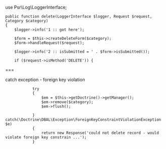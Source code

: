 
use Psr\Log\LoggerInterface;


    public function delete(LoggerInterface $logger, Request $request, Category $category)
    {
        $logger->info('1 :: got here');

        $form = $this->createDeleteForm($category);
        $form->handleRequest($request);

        $logger->info('2 :: isSubmitted = ' . $form->isSubmitted());

        if ($request->isMethod('DELETE')) {


===

catch exception - foreign key violation


                try
                {
                    $em = $this->getDoctrine()->getManager();
                    $em->remove($category);
                    $em->flush();

                } catch(\Doctrine\DBAL\Exception\ForeignKeyConstraintViolationException $e)
                {
                    return new Response('could not delete record - would violate foreign key constrain ...');
                }

